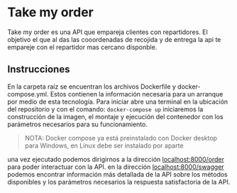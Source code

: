 # Take my order

Take my order es una API que empareja clientes con repartidores.
El objetivo el que al das las cooordenadas de recojida y de entrega la api te empareje con el repartidor mas cercano disponble.

## Instrucciones

En la carpeta raíz se encuentran los archivos Dockerfile y docker-compose.yml. Estos contienen la información necesaria para un arranque por medio de esta tecnología. Para iniciar abre una terminal en la ubicación del repositorio y con el comando: `docker-compose up` iniciaremos la construcción de la imagen, el montaje y ejecución del contenedor con los parámetros necesarios para su funcionamiento.

> NOTA: Docker compose ya está preinstalado con Docker desktop para Windows, en Linux debe ser instalado por aparte

una vez ejecutado podemos dirigirnos a la dirección [localhost:8000/order](http://localhost:8000/order/) para poder interactuar con la API.
en la dirección [localhost:8000/swagger](http://localhost:8000/swagger/) podemos encontrar información más detallada de la API sobre los métodos disponibles y los parámetros necesarios la respuesta satisfactoria de la API.
